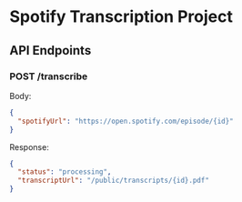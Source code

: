 # Spotify Transcription Project

## API Endpoints
### POST /transcribe
Body:
```json
{
  "spotifyUrl": "https://open.spotify.com/episode/{id}"
}
```
Response:
```json
{
  "status": "processing",
  "transcriptUrl": "/public/transcripts/{id}.pdf"
}
```